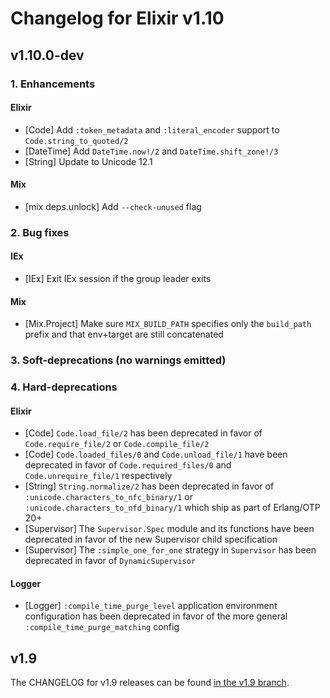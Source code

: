# Changelog for Elixir v1.10

## v1.10.0-dev

### 1. Enhancements

#### Elixir

  * [Code] Add `:token_metadata` and `:literal_encoder` support to `Code.string_to_quoted/2`
  * [DateTime] Add `DateTime.now!/2` and `DateTime.shift_zone!/3`
  * [String] Update to Unicode 12.1

#### Mix

  * [mix deps.unlock] Add `--check-unused` flag

### 2. Bug fixes

#### IEx

  * [IEx] Exit IEx session if the group leader exits

#### Mix

  * [Mix.Project] Make sure `MIX_BUILD_PATH` specifies only the `build_path` prefix and that env+target are still concatenated

### 3. Soft-deprecations (no warnings emitted)

### 4. Hard-deprecations

#### Elixir

  * [Code] `Code.load_file/2` has been deprecated in favor of `Code.require_file/2` or `Code.compile_file/2`
  * [Code] `Code.loaded_files/0` and `Code.unload_file/1`  have been deprecated in favor of `Code.required_files/0` and `Code.unrequire_file/1` respectively
  * [String] `String.normalize/2` has been deprecated in favor of `:unicode.characters_to_nfc_binary/1` or `:unicode.characters_to_nfd_binary/1` which ship as part of Erlang/OTP 20+
  * [Supervisor] The `Supervisor.Spec` module and its functions have been deprecated in favor of the new Supervisor child specification
  * [Supervisor] The `:simple_one_for_one` strategy in `Supervisor` has been deprecated in favor of `DynamicSupervisor`

#### Logger

  * [Logger] `:compile_time_purge_level` application environment configuration has been deprecated in favor of the more general `:compile_time_purge_matching` config

## v1.9

The CHANGELOG for v1.9 releases can be found [in the v1.9 branch](https://github.com/elixir-lang/elixir/blob/v1.9/CHANGELOG.md).
